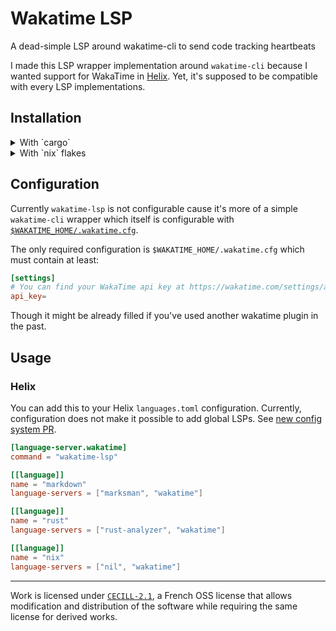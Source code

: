# Wakatime LSP

A dead-simple LSP around wakatime-cli to send code tracking heartbeats

I made this LSP wrapper implementation around `wakatime-cli` because I wanted support for WakaTime in [Helix](https://github.com/helix-editor/helix). Yet, it's supposed to be compatible with every LSP implementations.

## Installation

<details>
  <summary>With `cargo`</summary>

While `wakatime-lsp` seems to work fine for my use case right now, I don't want to publish on `crates.io` rightaway.

```sh
cargo install --git https://github.com/mrnossiom/wakatime-lsp
```

You will also need `wakatime-cli` in path which you can download here:

- https://repology.org/project/wakatime/versions
- https://repology.org/project/wakatime-cli/versions
- or from WakaTime repository artefacts if your package manager does not bundle wakatime: https://github.com/wakatime/wakatime-cli/releases/latest

</details>

<details>
  <summary>With `nix` flakes</summary>

A `nix` package is available which means that you can use `github:mrnossiom/wakatime-lsp` as a flake identifier

- import this repository in your flake inputs

  ```nix
  {
    wakatime-lsp.url = "github:mrnossiom/wakatime-lsp";
    wakatime-lsp.inputs.nixpkgs.follows = "nixpkgs";
  }
  ```

  Add the package to your [NixOS](https://nixos.org/) or [Home Manager](https://github.com/nix-community/home-manager) packages depending on your installation.

- with `nix shell/run/profile` for imperative installation.

  e.g. `nix shell github:mrnossiom/wakatime-lsp`



</details>

## Configuration

Currently `wakatime-lsp` is not configurable cause it's more of a simple `wakatime-cli` wrapper which itself is configurable with [`$WAKATIME_HOME/.wakatime.cfg`](https://github.com/wakatime/wakatime-cli/blob/develop/USAGE.md#ini-config-file).

The only required configuration is `$WAKATIME_HOME/.wakatime.cfg` which must contain at least:

```toml
[settings]
# You can find your WakaTime api key at https://wakatime.com/settings/api-key
api_key=
```

Though it might be already filled if you've used another wakatime plugin in the past.

## Usage

### Helix

You can add this to your Helix `languages.toml` configuration. Currently, configuration does not make it possible to add global LSPs. See [new config system PR](https://github.com/helix-editor/helix/pull/9318).

```toml
[language-server.wakatime]
command = "wakatime-lsp"

[[language]]
name = "markdown"
language-servers = ["marksman", "wakatime"]

[[language]]
name = "rust"
language-servers = ["rust-analyzer", "wakatime"]

[[language]]
name = "nix"
language-servers = ["nil", "wakatime"]
```

---

Work is licensed under [`CECILL-2.1`](https://choosealicense.com/licenses/cecill-2.1/), a French OSS license that allows modification and distribution of the software while requiring the same license for derived works.
